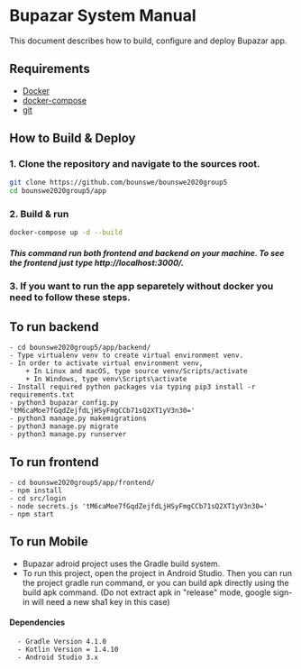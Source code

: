 # Bupazar System Manual

This document describes how to build, configure and deploy Bupazar app.

## Requirements

- [Docker](https://docs.docker.com/install/)
- [docker-compose](https://docs.docker.com/compose/install/)
- [git](https://git-scm.com/)

## How to Build & Deploy

### 1. Clone the repository and navigate to the sources root.

```bash
git clone https://github.com/bounswe/bounswe2020group5
cd bounswe2020group5/app
```

### 2. Build & run

```bash
docker-compose up -d --build
```

##### This command run both frontend and backend on your machine. To see the frontend just type http://localhost:3000/.

### 3. If you want to run the app separetely without docker you need to follow these steps.

## To run backend
```
- cd bounswe2020group5/app/backend/
- Type virtualenv venv to create virtual environment venv.
- In order to activate virtual environment venv,
    + In Linux and macOS, type source venv/Scripts/activate
    + In Windows, type venv\Scripts\activate
- Install required python packages via typing pip3 install -r requirements.txt
- python3 bupazar_config.py 'tM6caMoe7fGqdZejfdLjHSyFmgCCb71sQ2XT1yV3n30='
- python3 manage.py makemigrations
- python3 manage.py migrate
- python3 manage.py runserver
```

## To run frontend
```
- cd bounswe2020group5/app/frontend/
- npm install
- cd src/login
- node secrets.js 'tM6caMoe7fGqdZejfdLjHSyFmgCCb71sQ2XT1yV3n30='
- npm start
```

## To run Mobile

* Bupazar adroid project uses the Gradle build system.
* To run this project, open the project in Android Studio. Then you can run the project gradle run command, or you can build apk directly using the build apk command. (Do not extract apk in "release" mode, google sign-in will need a new sha1 key in this case)

#### Dependencies
      - Gradle Version 4.1.0
      - Kotlin Version = 1.4.10
      - Android Studio 3.x

